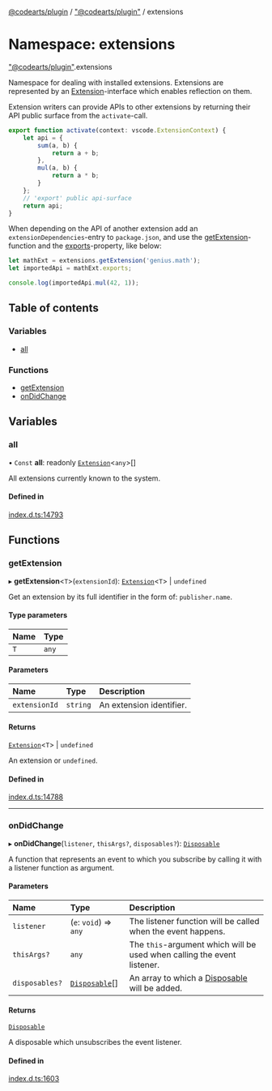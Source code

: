 [@codearts/plugin](../README.md) / ["@codearts/plugin"](_codearts_plugin_.md) / extensions

# Namespace: extensions

["@codearts/plugin"](_codearts_plugin_.md).extensions

Namespace for dealing with installed extensions. Extensions are represented
by an [Extension](../interfaces/codearts_plugin_.Extension.md)-interface which enables reflection on them.

Extension writers can provide APIs to other extensions by returning their API public
surface from the `activate`-call.

```javascript
export function activate(context: vscode.ExtensionContext) {
	let api = {
		sum(a, b) {
			return a + b;
		},
		mul(a, b) {
			return a * b;
		}
	};
	// 'export' public api-surface
	return api;
}
```
When depending on the API of another extension add an `extensionDependencies`-entry
to `package.json`, and use the [getExtension](codearts_plugin_.extensions.md#getextension)-function
and the [exports](../interfaces/codearts_plugin_.Extension.md#exports)-property, like below:

```javascript
let mathExt = extensions.getExtension('genius.math');
let importedApi = mathExt.exports;

console.log(importedApi.mul(42, 1));
```

## Table of contents

### Variables

- [all](codearts_plugin_.extensions.md#all)

### Functions

- [getExtension](codearts_plugin_.extensions.md#getextension)
- [onDidChange](codearts_plugin_.extensions.md#ondidchange)

## Variables

### all

• `Const` **all**: readonly [`Extension`](../interfaces/codearts_plugin_.Extension.md)<`any`\>[]

All extensions currently known to the system.

#### Defined in

[index.d.ts:14793](https://github.com/huaweicloud/cloudide-plugin-api/blob/a055dd0/index.d.ts#L14793)

## Functions

### getExtension

▸ **getExtension**<`T`\>(`extensionId`): [`Extension`](../interfaces/codearts_plugin_.Extension.md)<`T`\> \| `undefined`

Get an extension by its full identifier in the form of: `publisher.name`.

#### Type parameters

| Name | Type |
| :------ | :------ |
| `T` | `any` |

#### Parameters

| Name | Type | Description |
| :------ | :------ | :------ |
| `extensionId` | `string` | An extension identifier. |

#### Returns

[`Extension`](../interfaces/codearts_plugin_.Extension.md)<`T`\> \| `undefined`

An extension or `undefined`.

#### Defined in

[index.d.ts:14788](https://github.com/huaweicloud/cloudide-plugin-api/blob/a055dd0/index.d.ts#L14788)

___

### onDidChange

▸ **onDidChange**(`listener`, `thisArgs?`, `disposables?`): [`Disposable`](../classes/codearts_plugin_.Disposable.md)

A function that represents an event to which you subscribe by calling it with
a listener function as argument.

#### Parameters

| Name | Type | Description |
| :------ | :------ | :------ |
| `listener` | (`e`: `void`) => `any` | The listener function will be called when the event happens. |
| `thisArgs?` | `any` | The `this`-argument which will be used when calling the event listener. |
| `disposables?` | [`Disposable`](../classes/codearts_plugin_.Disposable.md)[] | An array to which a [Disposable](../classes/codearts_plugin_.Disposable.md) will be added. |

#### Returns

[`Disposable`](../classes/codearts_plugin_.Disposable.md)

A disposable which unsubscribes the event listener.

#### Defined in

[index.d.ts:1603](https://github.com/huaweicloud/cloudide-plugin-api/blob/a055dd0/index.d.ts#L1603)
